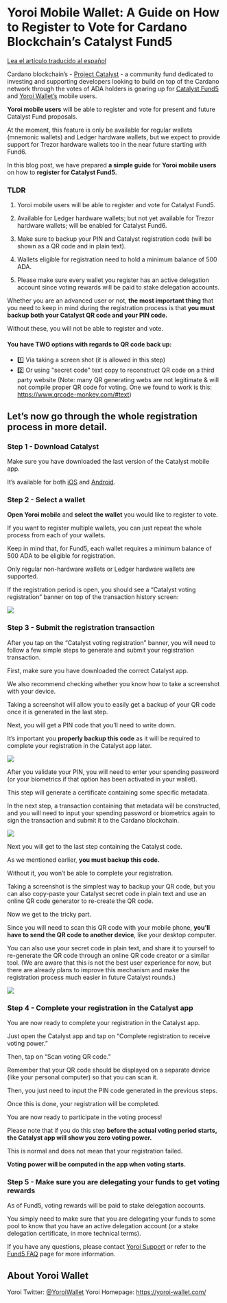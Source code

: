 # Yoroi Mobile Wallet: A Guide on How to Register to Vote for Cardano Blockchain’s Catalyst Fund5
[Lea el artículo traducido al español](https://forum.cardano.org/t/catalyst-5to-fondo-guia-sobre-como-registrarse-desde-yoroi-en-las-votaciones-del-5to-fondo-de-catalyst/66620?u=napoles)

Cardano blockchain’s - [Project Catalyst](https://iohk.io/en/blog/posts/2021/02/12/our-million-dollar-baby-project-catalyst/) - a community fund dedicated to investing and supporting developers looking to build on top of the Cardano network through the votes of ADA holders is gearing up for [Catalyst Fund5](https://iohk.zendesk.com/hc/en-us/articles/900006490763-Catalyst-Fund4-FAQ) and [Yoroi Wallet’s](https://yoroi-wallet.com/) mobile users.

**Yoroi mobile users** will be able to register and vote for present and future Catalyst Fund proposals.

At the moment, this feature is only be available for regular wallets (mnemonic wallets) and Ledger hardware wallets, but we expect to provide support for Trezor hardware wallets too in the near future starting with Fund6.

In this blog post, we have prepared **a simple guide** for **Yoroi mobile users** on how to **register for Catalyst Fund5.**

### TLDR

1) Yoroi mobile users will be able to register and vote for Catalyst Fund5.

2) Available for Ledger hardware wallets; but not yet available for Trezor hardware wallets; will be enabled for Catalyst Fund6.

3) Make sure to backup your PIN and Catalyst registration code (will be shown as a QR code and in plain text).

4) Wallets eligible for registration need to hold a minimum balance of 500 ADA.

5) Please make sure every wallet you register has an active delegation account since voting rewards will be paid to stake delegation accounts.

Whether you are an advanced user or not, **the most important thing** that you need to keep in mind during the registration process is that **you must backup both your Catalyst QR code and your PIN code.**

Without these, you will not be able to register and vote.

#### You have TWO options with regards to QR code back up:
- :one: Via taking a screen shot (it is allowed in this step)
- :two: Or using "secret code" text copy to reconstruct QR code on a third party website (Note: many QR generating webs are not legitimate & will not compile proper QR code for voting. One we found to work is this: https://www.qrcode-monkey.com/#text)

## Let’s now go through the whole registration process in more detail.

### Step 1 - Download Catalyst
Make sure you have downloaded the last version of the Catalyst mobile app.

It’s available for both [iOS](https://apps.apple.com/kg/app/catalyst-voting/id1517473397) and [Android](https://play.google.com/store/apps/details?id=io.iohk.vitvoting).

### Step 2 - Select a wallet
**Open Yoroi mobile** and **select the wallet** you would like to register to vote.

If you want to register multiple wallets, you can just repeat the whole process from each of your wallets.

Keep in mind that, for Fund5, each wallet requires a minimum balance of 500 ADA to be eligible for registration.

Only regular non-hardware wallets or Ledger hardware wallets are supported.

If the registration period is open, you should see a “Catalyst voting registration” banner on top of the transaction history screen:

![](https://lh5.googleusercontent.com/wuA4vS7ytNYyAeDxWoql3ZD-Yvl2Mp95GtbzxacpMSasFAC_ioULJLfxLAEbVnoL3XSDtonVa2E5bsSdLP3_DwIQc1RT1Xmkpn_reF8InDHOA5IsBTwj_UkLY9TgKV3Lmu-84hxD)

### Step 3 - Submit the registration transaction

After you tap on the “Catalyst voting registration” banner, you will need to follow a few simple steps to generate and submit your registration transaction.

First, make sure you have downloaded the correct Catalyst app.

We also recommend checking whether you know how to take a screenshot with your device.

Taking a screenshot will allow you to easily get a backup of your QR code once it is generated in the last step.

Next, you will get a PIN code that you’ll need to write down.

It’s important you **properly backup this code** as it will be required to complete your registration in the Catalyst app later.

![](https://lh3.googleusercontent.com/3JU-mc-XlqE6Gssyr0vadXOIQYTpTTFPe2l0b8NKWkZahqvfUFzPqTYmLewGs2PgJAI16EHUkrVnp5WlK04b5dQMJV6qJYS81PxpRq9LFn-7vL9tlfZ6C0bUOHzTr3P9amK5g_ap)

After you validate your PIN, you will need to enter your spending password (or your biometrics if that option has been activated in your wallet).

This step will generate a certificate containing some specific metadata.

In the next step, a transaction containing that metadata will be constructed, and you will need to input your spending password or biometrics again to sign the transaction and submit it to the Cardano blockchain.

![](https://lh6.googleusercontent.com/jXCjdRfwvbOTIjJUWVf5AxkclqCEDSKg046ZBjWbjkcE2CQTL4x4Zf1gNVH_Ir0PYcEdzfaFzCj2FgiXmqrG5IRWn8PyK14byjyTlGDFFPgLrthMVxpNdnLl4q5-02iESvPWWVC0)

Next you will get to the last step containing the Catalyst code.

As we mentioned earlier, **you must backup this code.**

Without it, you won’t be able to complete your registration.

Taking a screenshot is the simplest way to backup your QR code, but you can also copy-paste your Catalyst secret code in plain text and use an online QR code generator to re-create the QR code.

Now we get to the tricky part.

Since you will need to scan this QR code with your mobile phone, **you’ll have to send the QR code to another device**, like your desktop computer.

You can also use your secret code in plain text, and share it to yourself to re-generate the QR code through an online QR code creator or a similar tool. (We are aware that this is not the best user experience for now, but there are already plans to improve this mechanism and make the registration process much easier in future Catalyst rounds.)

![](https://lh6.googleusercontent.com/KXU9ljjCR42HAtJEbpuN99EAsXLsZMpWPLCUnsyeu1KS5A9F4b_JBsy6bhSC9er2GdQL-EAlX9HLu09KI4ikvX1Zu_7LS3EOMeHLqBoEXqgyR0PayKwaIPcrSynZsPDfkTCsiwhu)

### Step 4 - Complete your registration in the Catalyst app

You are now ready to complete your registration in the Catalyst app.

Just open the Catalyst app and tap on “Complete registration to receive voting power.”

Then, tap on “Scan voting QR code.”

Remember that your QR code should be displayed on a separate device (like your personal computer) so that you can scan it.

Then, you just need to input the PIN code generated in the previous steps.

Once this is done, your registration will be completed.

You are now ready to participate in the voting process!

Please note that if you do this step **before the actual voting period starts, the Catalyst app will show you zero voting power.**

This is normal and does not mean that your registration failed.

**Voting power will be computed in the app when voting starts.**

### Step 5 - Make sure you are delegating your funds to get voting rewards

As of Fund5, voting rewards will be paid to stake delegation accounts.

You simply need to make sure that you are delegating your funds to some pool to know that you have an active delegation account (or a stake delegation certificate, in more technical terms).

If you have any questions, please contact [Yoroi Support](https://yoroi-wallet.com/#/support) or refer to the [Fund5 FAQ](https://iohk.zendesk.com/hc/en-us/articles/900006490763-Catalyst-Fund4-FAQ) page for more information.

## About Yoroi Wallet

Yoroi Twitter: [@YoroiWallet](https://twitter.com/YoroiWallet)
Yoroi Homepage: https://yoroi-wallet.com/
